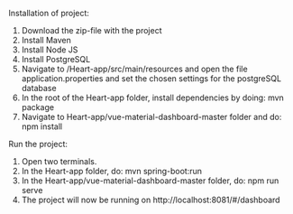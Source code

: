 Installation of project:
1. Download the zip-file with the project
2. Install Maven
3. Install Node JS
4. Install PostgreSQL
5. Navigate to /Heart-app/src/main/resources and open the file application.properties and set the chosen settings for the postgreSQL database
6. In the root of the Heart-app folder, install dependencies by doing:  mvn package
7. Navigate to Heart-app/vue-material-dashboard-master folder and do: npm install

Run the project:
1. Open two terminals.
2. In the Heart-app folder, do:   mvn spring-boot:run
3. In the Heart-app/vue-material-dashboard-master folder, do:   npm run serve
4. The project will now be running on http://localhost:8081/#/dashboard 
